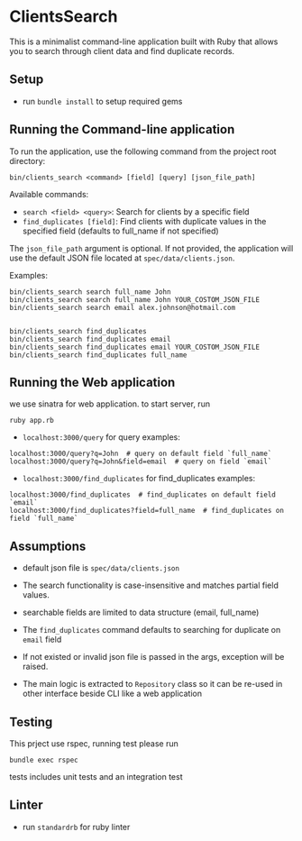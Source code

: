 # ClientsSearch

This is a minimalist command-line application built with Ruby that allows you to search through client data and find duplicate records.

## Setup

- run `bundle install` to setup required gems 


## Running the Command-line application

To run the application, use the following command from the project root directory:

```
bin/clients_search <command> [field] [query] [json_file_path]
```

Available commands:
 - `search <field> <query>`: Search for clients by a specific field
 - `find_duplicates [field]`: Find clients with duplicate values in the specified field (defaults to full_name if not specified)


The `json_file_path` argument is optional. If not provided, the application will use the default JSON file located at `spec/data/clients.json`.


Examples:
```
bin/clients_search search full_name John
bin/clients_search search full_name John YOUR_COSTOM_JSON_FILE
bin/clients_search search email alex.johnson@hotmail.com


bin/clients_search find_duplicates
bin/clients_search find_duplicates email
bin/clients_search find_duplicates email YOUR_COSTOM_JSON_FILE
bin/clients_search find_duplicates full_name
```


## Running the Web application


we use sinatra for web application. to start server, run
```
ruby app.rb
```
- `localhost:3000/query` for query
examples:
```
localhost:3000/query?q=John  # query on default field `full_name`
localhost:3000/query?q=John&field=email  # query on field `email`
```

- `localhost:3000/find_duplicates` for find_duplicates
examples:
```
localhost:3000/find_duplicates  # find_duplicates on default field `email`
localhost:3000/find_duplicates?field=full_name  # find_duplicates on field `full_name`
```

## Assumptions

- default json file is `spec/data/clients.json`

- The search functionality is case-insensitive and matches partial field values.

- searchable fields are limited to data structure (email, full_name)

-  The  `find_duplicates` command defaults to searching for duplicate on `email` field

- If not existed or invalid json file is passed in the args, exception will be raised.

- The main logic is extracted to `Repository` class so it can be re-used in other interface beside CLI like a web application

   

## Testing

This prject use rspec, running test please run

```
bundle exec rspec
```

tests includes unit tests and an integration test 

## Linter

- run `standardrb` for ruby linter


